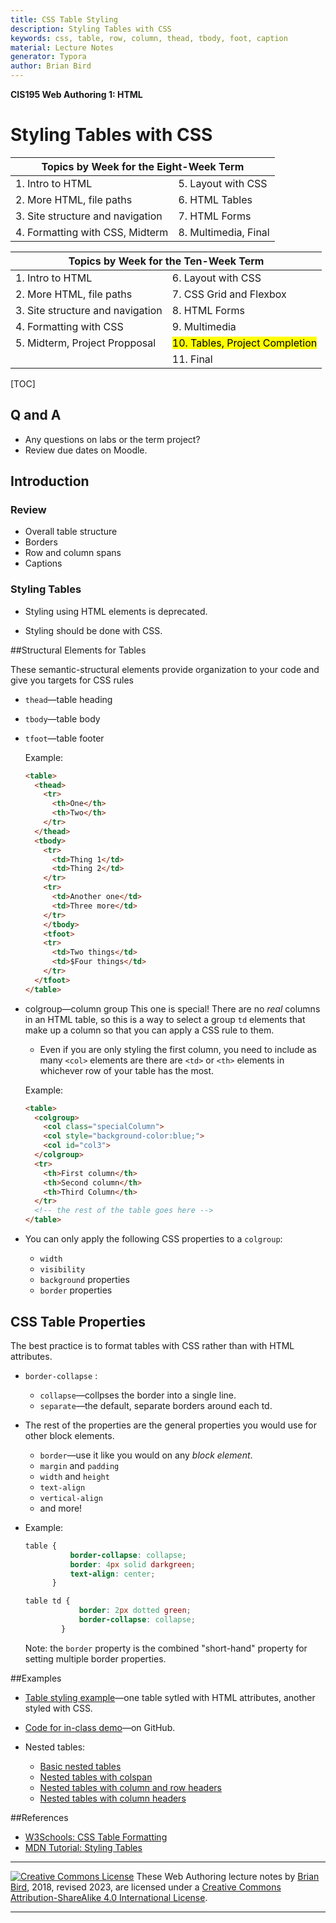 ```yaml
---
title: CSS Table Styling
description: Styling Tables with CSS
keywords: css, table, row, column, thead, tbody, foot, caption
material: Lecture Notes
generator: Typora
author: Brian Bird
---
```

**CIS195 Web Authoring 1: HTML**

<h1>Styling Tables with CSS</h1>



<table hidden>
  <thead>
    <tr>
      <th colspan="2">Topics by Week for the Eight-Week Term</th>
    </tr>
  </thead>
  <tbody>
    <tr>
      <td>1. Intro to HTML</td>
      <td>5. Layout with CSS</td>
    </tr>
    <tr>
      <td>2. More HTML, file paths</td>
      <td>6. HTML Tables</td>
    </tr>
    <tr>
      <td>3. Site structure and navigation</td>
      <td>7. HTML Forms</td>
    </tr>
    <tr>
      <td>4. Formatting with CSS, Midterm</td>
      <td>8. Multimedia, Final</td>
    </tr>
  </tbody>
</table>
<table >
  <thead>
    <tr>
      <th colspan="2">Topics by Week for the Ten-Week Term</th>
    </tr>
  </thead>
  <tbody>
    <tr>
      <td>1. Intro to HTML</td>
      <td>6. Layout with CSS</td>
    </tr>
    <tr>
      <td>2. More HTML, file paths</td>
      <td>7. CSS Grid and Flexbox</td>
    </tr>
    <tr>
      <td>3. Site structure and navigation</td>
      <td>8. HTML Forms</td>
    </tr>
    <tr>
      <td>4. Formatting with CSS</td>
      <td>9. Multimedia</td>
    </tr>
    <tr>
      <td>5. Midterm, Project Propposal</td>
      <td><mark>10. Tables, Project Completion</mark></td>
    </tr>
      <tr>
          <td></td>
          <td>11. Final</td>
      </tr>
  </tbody>
</table>


[TOC]

## Q and A

- Any questions on labs or the term project?
- Review due dates on Moodle.



## Introduction

### Review

-   Overall table structure
-   Borders
-    Row and column spans
-   Captions

### Styling Tables

- Styling using HTML elements is deprecated.

- Styling should be done with CSS.

  

##Structural Elements for Tables

These semantic-structural elements provide organization to your code and give you targets for CSS rules

- `thead`&mdash;table heading

- `tbody`&mdash;table body

- `tfoot`&mdash;table footer

  Example:

  ```html
  <table>
    <thead>
      <tr>
        <th>One</th>
        <th>Two</th>
      </tr>
    </thead> 
    <tbody>
      <tr>
        <td>Thing 1</td>
        <td>Thing 2</td>
      </tr>
      <tr>
        <td>Another one</td>
        <td>Three more</td>
      </tr>
      </tbody>
      <tfoot>
      <tr>
        <td>Two things</td>
        <td>$Four things</td>
      </tr>
    </tfoot>
  </table>
  ```

  

- colgroup&mdash;column group 
  This one is special! There are no *real* columns in an HTML table, so this is a way to select a group `td` elements that make up a column so that you can apply a CSS rule to them.

  - Even if you are only styling the first column, you need to include as many `<col>` elements are there are `<td>` or `<th>` elements in whichever row of your table has the most.

  Example:
  
  ```html
  <table>
    <colgroup>
      <col class="specialColumn">
      <col style="background-color:blue;">
      <col id="col3">
    </colgroup>
    <tr>
      <th>First column</th>
      <th>Second column</th>
      <th>Third Column</th>
    </tr>
    <!-- the rest of the table goes here -->
  </table>
  ```

- You can only apply the following CSS properties to a `colgroup`:
  - `width`
  - `visibility`
  - `background` properties
  - `border` properties

## CSS Table Properties

The best practice is to format tables with CSS rather than with HTML attributes. 

- `border-collapse` : 

  - `collapse`&mdash;collpses the border into a single line.
  - `separate`&mdash;the default, separate borders around each td.

- The rest of the properties are the general properties you would use for other block elements. 

  - `border`&mdash;use it like you would on any *block element*.
  - `margin` and `padding`
  - `width` and `height`
  - `text-align`
  - `vertical-align`
  - and more!

- Example:

  ```css
  table {
            border-collapse: collapse;
            border: 4px solid darkgreen;
            text-align: center;
        }
  
  table td {
              border: 2px dotted green;
              border-collapse: collapse;
          }
  ```

  Note: the `border` property is the combined "short-hand" property for setting multiple border properties.

  

##Examples

* [Table styling example](https://lcc-cit.github.io/CIS195-CourseMaterials/Examples/TableDemo/TableDemo.html)&mdash;one table sytled with HTML attributes, another styled with CSS.

* [Code for in-class demo](https://github.com/LCC-CIT/CIS195-Demos/tree/master/Tables)&mdash;on GitHub.

* Nested tables:

  * [Basic nested tables](https://lcc-cit.github.io/CIS195-CourseMaterials/Examples/NestedTables/NestedTables.html)
  * [Nested tables with colspan](https://lcc-cit.github.io/CIS195-CourseMaterials/Examples/NestedTables/ColspanDemo.html)
  * [Nested tables with column and row headers](https://lcc-cit.github.io/CIS195-CourseMaterials/Examples/NestedTables/NestedTables+ColAndRowHeaders.html)
  * [Nested tables with column headers](https://lcc-cit.github.io/CIS195-CourseMaterials/Examples/NestedTables/NestedTables+ColumnHeaders.html)
  
  

##References

* [W3Schools: CSS Table Formatting](https://www.w3schools.com/css/css_table.asp)
* [MDN Tutorial: Styling Tables](https://developer.mozilla.org/en-US/docs/Learn/CSS/Styling_boxes/Styling_tables)



------

[![Creative Commons License](https://i.creativecommons.org/l/by-sa/4.0/88x31.png)](http://creativecommons.org/licenses/by-sa/4.0/) These Web Authoring lecture notes by [Brian Bird](https://profbird.dev), 2018, revised <time>2023</time>, are licensed under a [Creative Commons Attribution-ShareAlike 4.0 International License](http://creativecommons.org/licenses/by-sa/4.0/). 

------------

